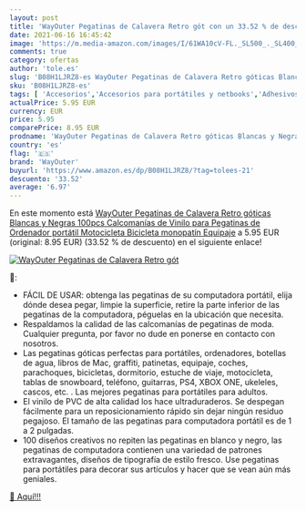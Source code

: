 ```yaml
---
layout: post
title: 'WayOuter Pegatinas de Calavera Retro gót con un 33.52 % de descuento'
date: 2021-06-16 16:45:42
image: 'https://m.media-amazon.com/images/I/61WA10cV-FL._SL500_._SL400_.jpg'
comments: true
category: ofertas
author: 'tole.es'
slug: 'B08H1LJRZ8-es WayOuter Pegatinas de Calavera Retro góticas Blancas y...'
sku: 'B08H1LJRZ8-es'
tags: [ 'Accesorios','Accesorios para portátiles y netbooks','Adhesivos para portátiles y netbooks','Informática','bicicleta','wayouter', ]
actualPrice: 5.95 EUR
currency: EUR
price: 5.95
comparePrice: 8.95 EUR
prodname: 'WayOuter Pegatinas de Calavera Retro góticas Blancas y Negras 100pcs Calcomanías de Vinilo para Pegatinas de Ordenador portátil  Motocicleta  Bicicleta  monopatín  Equipaje'
country: 'es'
flag: '🇪🇸'
brand: 'WayOuter'
buyurl: 'https://www.amazon.es/dp/B08H1LJRZ8/?tag=tolees-21'
descuento: '33.52'
average: '6.97'
---
```


En este momento está [WayOuter Pegatinas de Calavera Retro góticas Blancas y Negras 100pcs Calcomanías de Vinilo para Pegatinas de Ordenador portátil  Motocicleta  Bicicleta  monopatín  Equipaje](https://www.amazon.es/dp/B08H1LJRZ8/?tag=tolees-21) a 5.95 EUR (original: 8.95 EUR) (33.52 %  de descuento) en el siguiente enlace!

[![WayOuter Pegatinas de Calavera Retro gót](https://m.media-amazon.com/images/I/61WA10cV-FL._SL500_._SL400_.jpg)](https://www.amazon.es/dp/B08H1LJRZ8/?tag=tolees-21)

🔎:

- FÁCIL DE USAR: obtenga las pegatinas de su computadora portátil, elija dónde desea pegar, limpie la superficie, retire la parte inferior de las pegatinas de la computadora, péguelas en la ubicación que necesita.
- Respaldamos la calidad de las calcomanías de pegatinas de moda. Cualquier pregunta, por favor no dude en ponerse en contacto con nosotros.
- Las pegatinas góticas perfectas para portátiles, ordenadores, botellas de agua, libros de Mac, graffiti, patinetas, equipaje, coches, parachoques, bicicletas, dormitorio, estuche de viaje, motocicleta, tablas de snowboard, teléfono, guitarras, PS4, XBOX ONE, ukeleles, cascos, etc. . Las mejores pegatinas para portátiles para adultos.
- El vinilo de PVC de alta calidad los hace ultraduraderos. Se despegan fácilmente para un reposicionamiento rápido sin dejar ningún residuo pegajoso. El tamaño de las pegatinas para computadora portátil es de 1 a 2 pulgadas.
- 100 diseños creativos no repiten las pegatinas en blanco y negro, las pegatinas de computadora contienen una variedad de patrones extravagantes, diseños de tipografía de estilo fresco. Use pegatinas para portátiles para decorar sus artículos y hacer que se vean aún más geniales.

[🛒 Aquí!!!](https://www.amazon.es/dp/B08H1LJRZ8/?tag=tolees-21)

